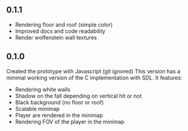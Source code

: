 ## 0.1.1

- Rendering floor and roof (simple color)
- Improved docs and code readability 
- Render wolfenstein wall textures

## 0.1.0

Created the prototype with Javascript (git ignored)
This version has a minimal working version of the C implementation with SDL. It features:
- Rendering white walls
- Shadow on the fall depending on vertical hit or not
- Black background (no floor or roof)
- Scalable minimap
- Player are rendered in the minimap
- Rendering FOV of the player in the minimap 